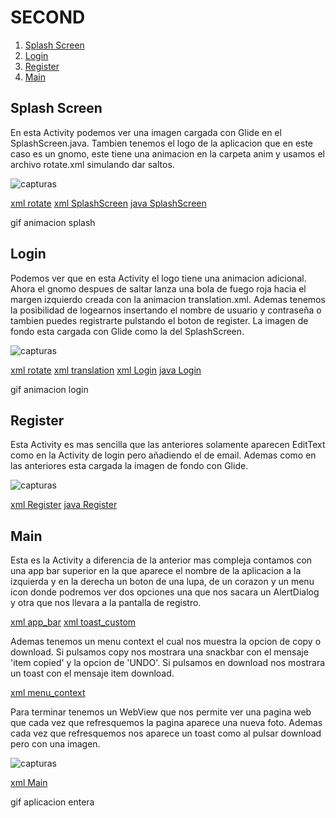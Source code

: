 # SECOND

1. [Splash Screen](#id1)
2. [Login](#id2)
3. [Register](#id3)
4. [Main](#id4)

## Splash Screen<a name="id1"></a>

En esta Activity podemos ver una imagen cargada con Glide en el SplashScreen.java. Tambien tenemos el logo de la aplicacion que en este caso es un gnomo, 
este tiene una animacion en la carpeta anim y usamos el archivo rotate.xml simulando dar saltos.

![capturas](https://github.com/Marcosmartin16/Second/blob/materialLogin/capturas/CapturaSplass.PNG)

[xml rotate](https://github.com/Marcosmartin16/Second/blob/materialLogin/app/src/main/res/anim/rotate.xml)
[xml SplashScreen](https://github.com/Marcosmartin16/Second/blob/materialLogin/app/src/main/res/layout/activity_splash_screen.xml)
[java SplashScreen](https://github.com/Marcosmartin16/Second/blob/materialLogin/app/src/main/java/com/first/second/SplashScreen.java)


gif animacion splash

## Login<a name="id2"></a>

Podemos ver que en esta Activity el logo tiene una animacion adicional. Ahora el gnomo despues de saltar lanza una bola de fuego roja hacia el margen izquierdo creada con la animacion translation.xml.
Ademas tenemos la posibilidad de logearnos insertando el nombre de usuario y contraseña o tambien puedes registrarte pulstando el boton de register. La imagen de fondo esta cargada con Glide como la del SplashScreen.

![capturas](https://github.com/Marcosmartin16/Second/blob/materialLogin/capturas/CapturaLogin.PNG)

[xml rotate](https://github.com/Marcosmartin16/Second/blob/materialLogin/app/src/main/res/anim/rotate.xml)
[xml translation](https://github.com/Marcosmartin16/Second/blob/materialLogin/app/src/main/res/anim/translation.xml)
[xml Login](https://github.com/Marcosmartin16/Second/blob/materialLogin/app/src/main/res/layout/activity_login.xml)
[java Login](https://github.com/Marcosmartin16/Second/blob/materialLogin/app/src/main/java/com/first/second/Login.java)


gif animacion login

## Register<a name="id3"></a>

Esta Activity es mas sencilla que las anteriores solamente aparecen EditText como en la Activity de login pero añadiendo el de email. Ademas como en las anteriores esta cargada la imagen de 
fondo con Glide.

![capturas](https://github.com/Marcosmartin16/Second/blob/materialLogin/capturas/CapturaRegister.PNG)

[xml Register](https://github.com/Marcosmartin16/Second/blob/materialLogin/app/src/main/res/layout/activity_register.xml)
[java Register](https://github.com/Marcosmartin16/Second/blob/materialLogin/app/src/main/java/com/first/second/Register.java)

## Main<a name="id4"></a>
Esta es la Activity a diferencia de la anterior mas compleja contamos con una app bar superior en la que aparece el nombre de la aplicacion a la izquierda y en la derecha un boton de una lupa, de
un corazon y un menu icon donde podremos ver dos opciones una que nos sacara un AlertDialog y otra que nos llevara a la pantalla de registro.

[xml app_bar](https://github.com/Marcosmartin16/Second/blob/materialLogin/app/src/main/res/menu/app_bar.xml)
[xml toast_custom](https://github.com/Marcosmartin16/Second/blob/materialLogin/app/src/main/res/layout/toast_custom.xml)

Ademas tenemos un menu context el cual nos muestra la opcion de copy o download. Si pulsamos copy nos mostrara una snackbar con el mensaje 'item copied' y la opcion de 'UNDO'.
Si pulsamos en download nos mostrara un toast con el mensaje item download.

[xml menu_context](https://github.com/Marcosmartin16/Second/blob/materialLogin/app/src/main/res/menu/menu_context.xml)

Para terminar tenemos un WebView que nos permite ver una pagina web que cada vez que refresquemos la pagina aparece una nueva foto. Ademas cada vez que refresquemos nos aparece un toast como 
al pulsar download pero con una imagen.

![capturas](https://github.com/Marcosmartin16/Second/blob/materialLogin/capturas/main.PNG)

[xml Main](https://github.com/Marcosmartin16/Second/blob/materialLogin/app/src/main/res/layout/activity_main.xml)


gif aplicacion entera









